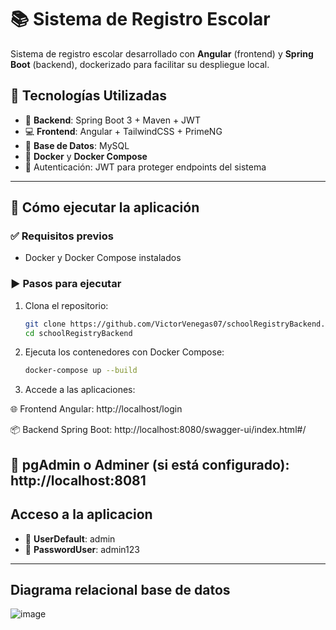 # 📚 Sistema de Registro Escolar

Sistema de registro escolar desarrollado con **Angular** (frontend) y **Spring Boot** (backend), dockerizado para facilitar su despliegue local.

## 🧱 Tecnologías Utilizadas

- 🔧 **Backend**: Spring Boot 3 + Maven + JWT
- 💻 **Frontend**: Angular + TailwindCSS + PrimeNG
- 🐘 **Base de Datos**: MySQL
- 🐳 **Docker** y **Docker Compose**
- 🔐 Autenticación: JWT para proteger endpoints del sistema
---

## 🚀 Cómo ejecutar la aplicación

### ✅ Requisitos previos

- Docker y Docker Compose instalados

### ▶️ Pasos para ejecutar

1. Clona el repositorio:

   ```bash
   git clone https://github.com/VictorVenegas07/schoolRegistryBackend.git
   cd schoolRegistryBackend

2. Ejecuta los contenedores con Docker Compose:
   ```bash
   docker-compose up --build
3. Accede a las aplicaciones:

🌐 Frontend Angular: http://localhost/login

📦 Backend Spring Boot: http://localhost:8080/swagger-ui/index.html#/

🐘 pgAdmin o Adminer (si está configurado): http://localhost:8081
---
## Acceso a la aplicacion 
- 👤 **UserDefault**: admin
- 🔑 **PasswordUser**: admin123
---
## Diagrama relacional base de datos 

![image](https://github.com/user-attachments/assets/7fd97115-57e9-462b-aecf-302e6168396f)


